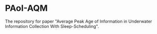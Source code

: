 # PAoI-AQM
The repository for paper "Average Peak Age of Information in Underwater Information Collection With Sleep-Scheduling".
